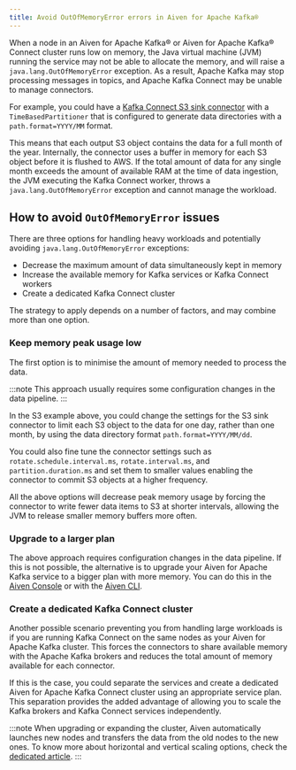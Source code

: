 ```yaml
---
title: Avoid OutOfMemoryError errors in Aiven for Apache Kafka®
---
```


When a node in an Aiven for Apache Kafka® or Aiven for Apache Kafka®
Connect cluster runs low on memory, the Java virtual machine (JVM)
running the service may not be able to allocate the memory, and will
raise a `java.lang.OutOfMemoryError` exception. As a result, Apache
Kafka may stop processing messages in topics, and Apache Kafka Connect
may be unable to manage connectors.

For example, you could have a
[Kafka Connect S3 sink connector](../kafka-connect/howto/s3-sink-connector-aiven) with a `TimeBasedPartitioner` that is configured to generate
data directories with a `path.format=YYYY/MM` format.

This means that each output S3 object contains the data for a full month
of the year. Internally, the connector uses a buffer in memory for each
S3 object before it is flushed to AWS. If the total amount of data for
any single month exceeds the amount of available RAM at the time of data
ingestion, the JVM executing the Kafka Connect worker, throws a
`java.lang.OutOfMemoryError` exception and cannot manage the workload.

## How to avoid `OutOfMemoryError` issues

There are three options for handling heavy workloads and potentially
avoiding `java.lang.OutOfMemoryError` exceptions:

-   Decrease the maximum amount of data simultaneously kept in memory
-   Increase the available memory for Kafka services or Kafka Connect
    workers
-   Create a dedicated Kafka Connect cluster

The strategy to apply depends on a number of factors, and may combine
more than one option.

### Keep memory peak usage low

The first option is to minimise the amount of memory needed to process
the data.

:::note
This approach usually requires some configuration changes in the data
pipeline.
:::

In the S3 example above, you could change the settings for the S3 sink
connector to limit each S3 object to the data for one day, rather than
one month, by using the data directory format `path.format=YYYY/MM/dd`.

You could also fine tune the connector settings such as
`rotate.schedule.interval.ms`, `rotate.interval.ms`, and
`partition.duration.ms` and set them to smaller values enabling the
connector to commit S3 objects at a higher frequency.

All the above options will decrease peak memory usage by forcing the
connector to write fewer data items to S3 at shorter intervals, allowing
the JVM to release smaller memory buffers more often.

### Upgrade to a larger plan

The above approach requires configuration changes in the data pipeline.
If this is not possible, the alternative is to upgrade your Aiven for
Apache Kafka service to a bigger plan with more memory. You can do this
in the [Aiven Console](https://console.aiven.io/) or with the
[Aiven CLI](/docs/tools/cli/service#avn-cli-service-update).

### Create a dedicated Kafka Connect cluster

Another possible scenario preventing you from handling large workloads
is if you are running Kafka Connect on the same nodes as your Aiven for
Apache Kafka cluster. This forces the connectors to share available
memory with the Apache Kafka brokers and reduces the total amount of
memory available for each connector.

If this is the case, you could separate the services and create a
dedicated Aiven for Apache Kafka Connect cluster using an appropriate
service plan. This separation provides the added advantage of allowing
you to scale the Kafka brokers and Kafka Connect services independently.

:::note
When upgrading or expanding the cluster, Aiven automatically launches
new nodes and transfers the data from the old nodes to the new ones. To
know more about horizontal and vertical scaling options, check the
[dedicated article](../concepts/horizontal-vertical-scaling).
:::
